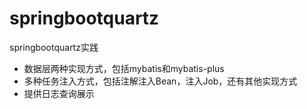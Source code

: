 # springbootquartz
springbootquartz实践
* 数据层两种实现方式，包括mybatis和mybatis-plus
* 多种任务注入方式，包括注解注入Bean，注入Job，还有其他实现方式
* 提供日志查询展示
